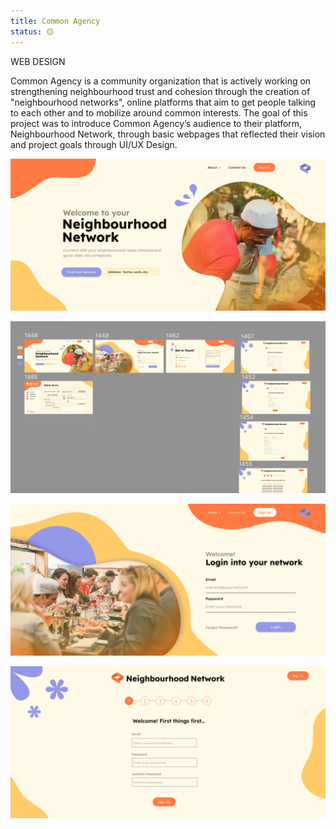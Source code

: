 ```yaml
---
title: Common Agency
status: 🟡
---
```


WEB DESIGN

Common Agency is a community organization that is actively working on strengthening neighbourhood trust and cohesion through the creation of "neighbourhood networks", online platforms that aim to get people talking to each other and to mobilize around common interests. The goal of this project was to introduce Common Agency’s audience to their platform, Neighbourhood Network, through basic webpages that reflected their vision and project goals through UI/UX Design.


![](/assets/images/coLandingPage.png)

![](/assets/images/co_figmalayouts.png)

![](/assets/images/coSignin.png)

![](/assets/images/coOnboarding.png)






